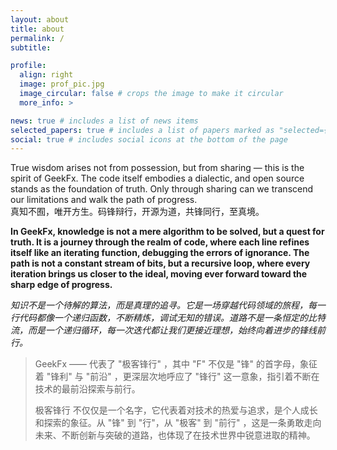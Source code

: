 ```yaml
---
layout: about
title: about
permalink: /
subtitle: 

profile:
  align: right
  image: prof_pic.jpg
  image_circular: false # crops the image to make it circular
  more_info: >

news: true # includes a list of news items
selected_papers: true # includes a list of papers marked as "selected={true}"
social: true # includes social icons at the bottom of the page
---
```


True wisdom arises not from possession, but from sharing — this is the spirit of GeekFx. The code itself embodies a dialectic, and open source stands as the foundation of truth. Only through sharing can we transcend our limitations and walk the path of progress.\
真知不囿，唯开方生。码锋辩行，开源为道，共锋同行，至真境。

**In GeekFx, knowledge is not a mere algorithm to be solved, but a quest for truth. It is a journey through the realm of code, where each line refines itself like an iterating function, debugging the errors of ignorance. The path is not a constant stream of bits, but a recursive loop, where every iteration brings us closer to the ideal, moving ever forward toward the sharp edge of progress.**

*知识不是一个待解的算法，而是真理的追寻。它是一场穿越代码领域的旅程，每一行代码都像一个递归函数，不断精炼，调试无知的错误。道路不是一条恒定的比特流，而是一个递归循环，每一次迭代都让我们更接近理想，始终向着进步的锋线前行。*

> GeekFx —— 代表了 "极客锋行" ，其中 "F" 不仅是 "锋" 的首字母，象征着 "锋利" 与 "前沿" ，更深层次地呼应了 "锋行" 这一意象，指引着不断在技术的最前沿探索与前行。
>
> 极客锋行 不仅仅是一个名字，它代表着对技术的热爱与追求，是个人成长和探索的象征。从 "锋" 到 "行"，从 "极客" 到 "前行" ，这是一条勇敢走向未来、不断创新与突破的道路，也体现了在技术世界中锐意进取的精神。
